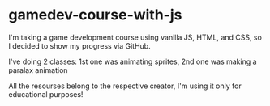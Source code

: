 # gamedev-course-with-js
I'm taking a game development course using vanilla JS, HTML, and CSS, so I decided to show my progress via GitHub.

I've doing 2 classes: 1st one was animating sprites, 2nd one was making a paralax animation

All the resourses belong to the respective creator, I'm using it only for educational purposes!
